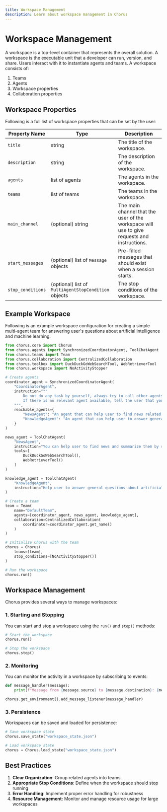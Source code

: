 ```yaml
---
title: Workspace Management
description: Learn about workspace management in Chorus
---
```


# Workspace Management

A workspace is a top-level container that represents the overall solution. A workspace is the executable unit that a developer can run, version, and share. Users interact with it to instantiate agents and teams. A workspace consists of:

1. Teams
2. Agents
3. Workspace properties
4. Collaboration properties 

## Workspace Properties

Following is a full list of workspace properties that can be set by the user:

| Property Name     | Type                                                 | Description                                                                                 |
|-------------------|------------------------------------------------------|---------------------------------------------------------------------------------------------|
| `title`           | string                                               | The title of the workspace.                                                                 |
| `description`     | string                                               | The description of the workspace.                                                           |
| `agents`          | list of agents                                       | The agents in the workspace.                                                                |
| `teams`           | list of teams                                        | The teams in the workspace.                                                                 |
| `main_channel`    | (optional) string                                    | The main channel that the user of the workspace will use to give requests and instructions. |
| `start_messages`  | (optional) list of `Message` objects                 | Pre-filled messages that should exist when a session starts.                                |
| `stop_conditions` | (optional) list of `MultiAgentStopCondition` objects | The stop conditions of the workspace.                                                       |

## Example Workspace

Following is an example workspace configuration for creating a simple multi-agent team for answering user's questions about artificial intelligence and machine learning:

```python
from chorus.core import Chorus
from chorus.agents import SynchronizedCoordinatorAgent, ToolChatAgent
from chorus.teams import Team
from chorus.collaboration import CentralizedCollaboration
from chorus.toolbox import DuckDuckGoWebSearchTool, WebRetrieverTool
from chorus.workspace import NoActivityStopper

# Create agents
coordinator_agent = SynchronizedCoordinatorAgent(
    "CoordinatorAgent",
    instruction="""
        Do not do any task by yourself, always try to call other agents.
        If there is no relevant agent available, tell the user that you do not have a agent to answer the question.
    """,
    reachable_agents={
        "NewsAgent": "An agent that can help user to find news related to artificial intelligence and summarize them by search web and access pages.",
        "KnowledgeAgent": "An agent that can help user to answer general questions about artificial intelligence and machine learning."
    }
)

news_agent = ToolChatAgent(
    "NewsAgent",
    instruction="You can help user to find news and summarize them by search web and access pages.",
    tools=[
        DuckDuckGoWebSearchTool(),
        WebRetrieverTool()
    ]
)

knowledge_agent = ToolChatAgent(
    "KnowledgeAgent",
    instruction="Help user to answer general questions about artificial intelligence and machine learning."
)

# Create a team
team = Team(
    name="DefaultTeam",
    agents=[coordinator_agent, news_agent, knowledge_agent],
    collaboration=CentralizedCollaboration(
        coordinator=coordinator_agent.get_name()
    )
)

# Initialize Chorus with the team
chorus = Chorus(
    teams=[team],
    stop_conditions=[NoActivityStopper()]
)

# Run the workspace
chorus.run()
```

## Workspace Management

Chorus provides several ways to manage workspaces:

### 1. Starting and Stopping

You can start and stop a workspace using the `run()` and `stop()` methods:

```python
# Start the workspace
chorus.run()

# Stop the workspace
chorus.stop()
```

### 2. Monitoring

You can monitor the activity in a workspace by subscribing to events:

```python
def message_handler(message):
    print(f"Message from {message.source} to {message.destination}: {message.content}")

chorus.get_environment().add_message_listener(message_handler)
```

### 3. Persistence

Workspaces can be saved and loaded for persistence:

```python
# Save workspace state
chorus.save_state("workspace_state.json")

# Load workspace state
chorus = Chorus.load_state("workspace_state.json")
```

## Best Practices

1. **Clear Organization**: Group related agents into teams
2. **Appropriate Stop Conditions**: Define when the workspace should stop running
3. **Error Handling**: Implement proper error handling for robustness
4. **Resource Management**: Monitor and manage resource usage for large workspaces 
